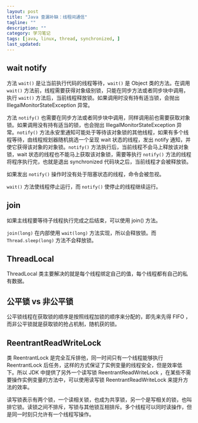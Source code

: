 ```yaml
---
layout: post
title: "Java 查漏补缺：线程间通信"
tagline: ""
description: ""
category: 学习笔记
tags: [java, linux, thread, synchronized, ]
last_updated:
---
```



## wait notify

方法 `wait()` 是让当前执行代码的线程等待，`wait()` 是 Object 类的方法。在调用 `wait()` 方法前，线程需要获得对象级别锁，只能在同步方法或者同步块中调用，执行 `wait()` 方法后，当前线程释放锁。如果调用时没有持有适当锁，会抛出 IllegalMonitorStateException 异常。

方法 `notify()` 也需要在同步方法或者同步块中调用，同样调用前也需要获取对象锁。如果调用没有持有适当的锁，也会抛出 IllegalMonitorStateException 异常。`notify()` 方法永安里通知可能处于等待该对象锁的其他线程，如果有多个线程等待，由线程规划器随机挑选一个呈现 wait 状态的线程，发出 notify 通知，并使它获得该对象的对象锁。`notify()` 方法执行后，当前线程不会马上释放该对象锁，wait 状态的线程也不能马上获取该对象锁，需要等执行 `notify()` 方法的线程将程序执行完，也就是退出 synchronized 代码块之后，当前线程才会被释放锁。

如果发出 `notify()` 操作时没有处于阻塞状态的线程，命令会被忽视。

`wait()` 方法使线程停止运行，而 `notify()` 使停止的线程继续运行。

## join
如果主线程要等待子线程执行完成之后结束，可以使用 join() 方法。

`join(long)` 在内部使用 `wait(long)` 方法实现，所以会释放锁。而 `Thread.sleep(long)` 方法不会释放锁。

## ThreadLocal

ThreadLocal 类主要解决的就是每个线程绑定自己的值，每个线程都有自己的私有数据。

## 公平锁 vs 非公平锁
公平锁线程在获取锁的顺序是按照线程加锁的顺序来分配的，即先来先得 FIFO ，而非公平锁就是获取锁的抢占机制，随机获的锁。

## ReentrantReadWriteLock
类 ReentrantLock 是完全互斥排他，同一时间只有一个线程能够执行 ReentrantLock 后任务，这样的方式保证了实例变量的线程安全，但是效率低下。所以 JDK 中提供了另外一个读写锁 ReentrantReadWriteLock ，在某些不需要操作实例变量的方法中，可以使用读写锁 ReentrantReadWriteLock 来提升方法的效率。

读写锁表示有两个锁，一个读相关锁，也成为共享锁，另一个是写相关的锁，也叫排它锁。读锁之间不排斥，写锁与其他锁互相排斥。多个线程可以同时读操作，但是同一时刻只允许有一个线程写操作。


